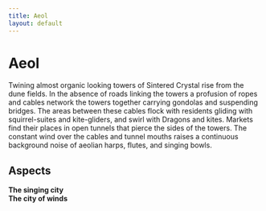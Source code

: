 ```yaml
---
title: Aeol
layout: default
---
```


# Aeol

Twining almost organic looking towers of Sintered Crystal rise from the dune fields. In the absence of roads linking the towers a profusion of ropes and cables network the towers together carrying gondolas and suspending bridges. The areas between these cables flock with residents gliding with squirrel-suites and kite-gliders, and swirl with Dragons and kites. Markets find their places in open tunnels that pierce the sides of the towers. The constant wind over the cables and tunnel mouths raises a continuous background noise of aeolian harps, flutes, and singing bowls.

## Aspects
**The singing city** \
**The city of winds**




